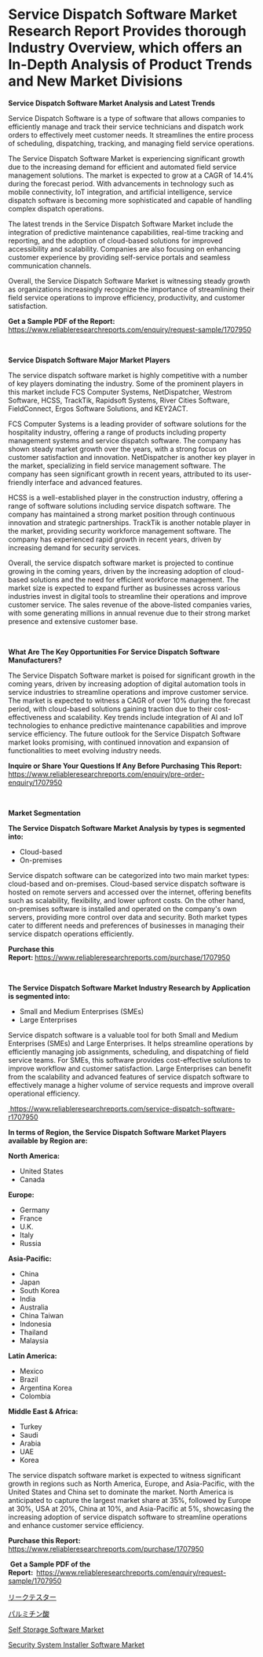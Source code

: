 <p><h1>Service Dispatch Software Market Research Report Provides thorough Industry Overview, which offers an In-Depth Analysis of Product Trends and New Market Divisions</h1></p><p><strong>Service Dispatch Software Market Analysis and Latest Trends</strong></p>
<p><p>Service Dispatch Software is a type of software that allows companies to efficiently manage and track their service technicians and dispatch work orders to effectively meet customer needs. It streamlines the entire process of scheduling, dispatching, tracking, and managing field service operations.</p><p>The Service Dispatch Software Market is experiencing significant growth due to the increasing demand for efficient and automated field service management solutions. The market is expected to grow at a CAGR of 14.4% during the forecast period. With advancements in technology such as mobile connectivity, IoT integration, and artificial intelligence, service dispatch software is becoming more sophisticated and capable of handling complex dispatch operations.</p><p>The latest trends in the Service Dispatch Software Market include the integration of predictive maintenance capabilities, real-time tracking and reporting, and the adoption of cloud-based solutions for improved accessibility and scalability. Companies are also focusing on enhancing customer experience by providing self-service portals and seamless communication channels.</p><p>Overall, the Service Dispatch Software Market is witnessing steady growth as organizations increasingly recognize the importance of streamlining their field service operations to improve efficiency, productivity, and customer satisfaction.</p></p>
<p><strong>Get a Sample PDF of the Report:&nbsp;</strong> <a href="https://www.reliableresearchreports.com/enquiry/request-sample/1707950">https://www.reliableresearchreports.com/enquiry/request-sample/1707950</a></p>
<p>&nbsp;</p>
<p><strong>Service Dispatch Software Major Market Players</strong></p>
<p><p>The service dispatch software market is highly competitive with a number of key players dominating the industry. Some of the prominent players in this market include FCS Computer Systems, NetDispatcher, Westrom Software, HCSS, TrackTik, Rapidsoft Systems, River Cities Software, FieldConnect, Ergos Software Solutions, and KEY2ACT.</p><p>FCS Computer Systems is a leading provider of software solutions for the hospitality industry, offering a range of products including property management systems and service dispatch software. The company has shown steady market growth over the years, with a strong focus on customer satisfaction and innovation. NetDispatcher is another key player in the market, specializing in field service management software. The company has seen significant growth in recent years, attributed to its user-friendly interface and advanced features.</p><p>HCSS is a well-established player in the construction industry, offering a range of software solutions including service dispatch software. The company has maintained a strong market position through continuous innovation and strategic partnerships. TrackTik is another notable player in the market, providing security workforce management software. The company has experienced rapid growth in recent years, driven by increasing demand for security services.</p><p>Overall, the service dispatch software market is projected to continue growing in the coming years, driven by the increasing adoption of cloud-based solutions and the need for efficient workforce management. The market size is expected to expand further as businesses across various industries invest in digital tools to streamline their operations and improve customer service. The sales revenue of the above-listed companies varies, with some generating millions in annual revenue due to their strong market presence and extensive customer base.</p></p>
<p>&nbsp;</p>
<p><strong>What Are The Key Opportunities For Service Dispatch Software Manufacturers?</strong></p>
<p><p>The Service Dispatch Software market is poised for significant growth in the coming years, driven by increasing adoption of digital automation tools in service industries to streamline operations and improve customer service. The market is expected to witness a CAGR of over 10% during the forecast period, with cloud-based solutions gaining traction due to their cost-effectiveness and scalability. Key trends include integration of AI and IoT technologies to enhance predictive maintenance capabilities and improve service efficiency. The future outlook for the Service Dispatch Software market looks promising, with continued innovation and expansion of functionalities to meet evolving industry needs.</p></p>
<p><strong>Inquire or Share Your Questions If Any Before Purchasing This Report:</strong> <a href="https://www.reliableresearchreports.com/enquiry/pre-order-enquiry/1707950">https://www.reliableresearchreports.com/enquiry/pre-order-enquiry/1707950</a></p>
<p>&nbsp;</p>
<p><strong>Market Segmentation</strong></p>
<p><strong>The Service Dispatch Software Market Analysis by types is segmented into:</strong></p>
<p><ul><li>Cloud-based</li><li>On-premises</li></ul></p>
<p><p>Service dispatch software can be categorized into two main market types: cloud-based and on-premises. Cloud-based service dispatch software is hosted on remote servers and accessed over the internet, offering benefits such as scalability, flexibility, and lower upfront costs. On the other hand, on-premises software is installed and operated on the company's own servers, providing more control over data and security. Both market types cater to different needs and preferences of businesses in managing their service dispatch operations efficiently.</p></p>
<p><strong>Purchase this Report:&nbsp;</strong><a href="https://www.reliableresearchreports.com/purchase/1707950">https://www.reliableresearchreports.com/purchase/1707950</a></p>
<p>&nbsp;</p>
<p><strong>The Service Dispatch Software Market Industry Research by Application is segmented into:</strong></p>
<p><ul><li>Small and Medium Enterprises (SMEs)</li><li>Large Enterprises</li></ul></p>
<p><p>Service dispatch software is a valuable tool for both Small and Medium Enterprises (SMEs) and Large Enterprises. It helps streamline operations by efficiently managing job assignments, scheduling, and dispatching of field service teams. For SMEs, this software provides cost-effective solutions to improve workflow and customer satisfaction. Large Enterprises can benefit from the scalability and advanced features of service dispatch software to effectively manage a higher volume of service requests and improve overall operational efficiency.</p></p>
<p><a href="https://www.reliableresearchreports.com/service-dispatch-software-r1707950">&nbsp;https://www.reliableresearchreports.com/service-dispatch-software-r1707950</a></p>
<p><strong>In terms of Region, the Service Dispatch Software Market Players available by Region are:</strong></p>
<p>
    <p> <strong> North America: </strong>
        <ul>
            <li>United States</li>
            <li>Canada</li>
        </ul>
        </p> 
    <p> <strong> Europe: </strong>
        <ul>
            <li>Germany</li>
            <li>France</li>
            <li>U.K.</li>
            <li>Italy</li>
            <li>Russia</li>
        </ul>
        </p> 
    <p> <strong> Asia-Pacific: </strong>
        <ul>
            <li>China</li>
            <li>Japan</li>
            <li>South Korea</li>
            <li>India</li>
            <li>Australia</li>
            <li>China Taiwan</li>
            <li>Indonesia</li>
            <li>Thailand</li>
            <li>Malaysia</li>
        </ul>
        </p> 
    <p> <strong> Latin America: </strong>
        <ul>
            <li>Mexico</li>
            <li>Brazil</li>
            <li>Argentina Korea</li>
            <li>Colombia</li>
        </ul>
        </p> 
    <p> <strong> Middle East & Africa: </strong>
        <ul>
            <li>Turkey</li>
            <li>Saudi</li>
            <li>Arabia</li>
            <li>UAE</li>
            <li>Korea</li>
        </ul>
    </p>
    </p>
<p><p>The service dispatch software market is expected to witness significant growth in regions such as North America, Europe, and Asia-Pacific, with the United States and China set to dominate the market. North America is anticipated to capture the largest market share at 35%, followed by Europe at 30%, USA at 20%, China at 10%, and Asia-Pacific at 5%, showcasing the increasing adoption of service dispatch software to streamline operations and enhance customer service efficiency.</p></p>
<p><strong>Purchase this Report: </strong><a href="https://www.reliableresearchreports.com/purchase/1707950">https://www.reliableresearchreports.com/purchase/1707950</a></p>
<p>&nbsp;<strong>Get a Sample PDF of the Report:&nbsp;&nbsp;</strong><a href="https://www.reliableresearchreports.com/enquiry/request-sample/1707950">https://www.reliableresearchreports.com/enquiry/request-sample/1707950</a></p>
<p><strong></strong></p>
<p><p><a href="https://github.com/RodHoppe07/Market-Research-Report-List-1/blob/main/652363659573.md">リークテスター</a></p><p><a href="https://github.com/reliezer65/Market-Research-Report-List-1/blob/main/220981659574.md">パルミチン酸</a></p><p><a href="https://github.com/MyrticeDare2023/Market-Research-Report-List-1/blob/main/self-storage-software-market.md">Self Storage Software Market</a></p><p><a href="https://github.com/cameroneffertz/Market-Research-Report-List-1/blob/main/security-system-installer-software-market.md">Security System Installer Software Market</a></p></p>